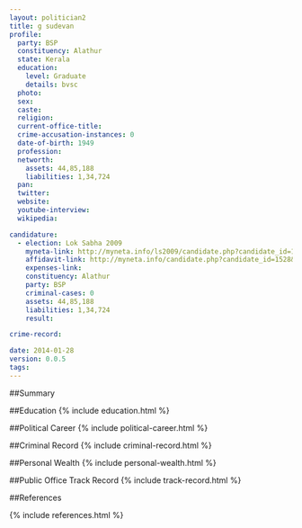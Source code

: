 ```yaml
---
layout: politician2
title: g sudevan
profile: 
  party: BSP
  constituency: Alathur
  state: Kerala
  education: 
    level: Graduate
    details: bvsc
  photo: 
  sex: 
  caste: 
  religion: 
  current-office-title: 
  crime-accusation-instances: 0
  date-of-birth: 1949
  profession: 
  networth: 
    assets: 44,85,188
    liabilities: 1,34,724
  pan: 
  twitter: 
  website: 
  youtube-interview: 
  wikipedia: 

candidature: 
  - election: Lok Sabha 2009
    myneta-link: http://myneta.info/ls2009/candidate.php?candidate_id=1528
    affidavit-link: http://myneta.info/candidate.php?candidate_id=1528&scan=original
    expenses-link: 
    constituency: Alathur 
    party: BSP
    criminal-cases: 0
    assets: 44,85,188
    liabilities: 1,34,724
    result:  

crime-record: 

date: 2014-01-28
version: 0.0.5
tags: 
---
```

##Summary


##Education
{% include education.html %}


##Political Career
{% include political-career.html %}


##Criminal Record
{% include criminal-record.html %}


##Personal Wealth
{% include personal-wealth.html %}


##Public Office Track Record
{% include track-record.html %}


##References


{% include references.html %}